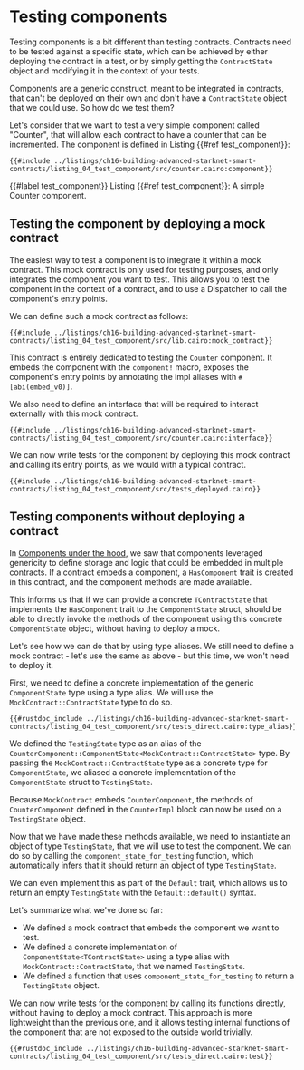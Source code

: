 # Testing components

Testing components is a bit different than testing contracts.
Contracts need to be tested against a specific state, which can be achieved by either deploying the contract in a test, or by simply getting the `ContractState` object and modifying it in the context of your tests.

Components are a generic construct, meant to be integrated in contracts, that can't be deployed on their own and don't have a `ContractState` object that we could use. So how do we test them?

Let's consider that we want to test a very simple component called "Counter", that will allow each contract to have a counter that can be incremented. The component is defined in Listing {{#ref test_component}}:

```rust, noplayground
{{#include ../listings/ch16-building-advanced-starknet-smart-contracts/listing_04_test_component/src/counter.cairo:component}}
```

{{#label test_component}}
<span class="caption">Listing {{#ref test_component}}: A simple Counter component.</span>

## Testing the component by deploying a mock contract

The easiest way to test a component is to integrate it within a mock contract. This mock contract is only used for testing purposes, and only integrates the component you want to test. This allows you to test the component in the context of a contract, and to use a Dispatcher to call the component's entry points.

We can define such a mock contract as follows:

```rust, noplayground
{{#include ../listings/ch16-building-advanced-starknet-smart-contracts/listing_04_test_component/src/lib.cairo:mock_contract}}
```

This contract is entirely dedicated to testing the `Counter` component. It embeds the component with the `component!` macro, exposes the component's entry points by annotating the impl aliases with `#[abi(embed_v0)]`.

We also need to define an interface that will be required to interact externally with this mock contract.

```rust, noplayground
{{#include ../listings/ch16-building-advanced-starknet-smart-contracts/listing_04_test_component/src/counter.cairo:interface}}
```

We can now write tests for the component by deploying this mock contract and calling its entry points, as we would with a typical contract.

```rust, noplayground
{{#include ../listings/ch16-building-advanced-starknet-smart-contracts/listing_04_test_component/src/tests_deployed.cairo}}
```

## Testing components without deploying a contract

In [Components under the hood](./ch16-02-01-under-the-hood.md), we saw that components leveraged genericity to define storage and logic that could be embedded in multiple contracts. If a contract embeds a component, a `HasComponent` trait is created in this contract, and the component methods are made available.

This informs us that if we can provide a concrete `TContractState` that implements the `HasComponent` trait to the `ComponentState` struct, should be able to directly invoke the methods of the component using this concrete `ComponentState` object, without having to deploy a mock.

Let's see how we can do that by using type aliases. We still need to define a mock contract - let's use the same as above - but this time, we won't need to deploy it.

First, we need to define a concrete implementation of the generic `ComponentState` type using a type alias. We will use the `MockContract::ContractState` type to do so.

```rust, noplayground
{{#rustdoc_include ../listings/ch16-building-advanced-starknet-smart-contracts/listing_04_test_component/src/tests_direct.cairo:type_alias}}
```

We defined the `TestingState` type as an alias of the `CounterComponent::ComponentState<MockContract::ContractState>` type. By passing the `MockContract::ContractState` type as a concrete type for `ComponentState`, we aliased a concrete implementation of the `ComponentState` struct to `TestingState`.

Because `MockContract` embeds `CounterComponent`, the methods of `CounterComponent` defined in the `CounterImpl` block can now be used on a `TestingState` object.

Now that we have made these methods available, we need to instantiate an object of type `TestingState`, that we will use to test the component. We can do so by calling the `component_state_for_testing` function, which automatically infers that it should return an object of type `TestingState`.

We can even implement this as part of the `Default` trait, which allows us to return an empty `TestingState` with the `Default::default()` syntax.

Let's summarize what we've done so far:

- We defined a mock contract that embeds the component we want to test.
- We defined a concrete implementation of `ComponentState<TContractState>` using a type alias with `MockContract::ContractState`, that we named `TestingState`.
- We defined a function that uses `component_state_for_testing` to return a `TestingState` object.

We can now write tests for the component by calling its functions directly, without having to deploy a mock contract. This approach is more lightweight than the previous one, and it allows testing internal functions of the component that are not exposed to the outside world trivially.

```rust, noplayground
{{#rustdoc_include ../listings/ch16-building-advanced-starknet-smart-contracts/listing_04_test_component/src/tests_direct.cairo:test}}
```
